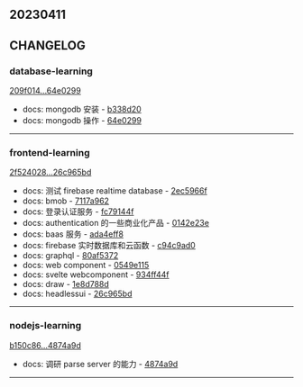 ## 20230411

## CHANGELOG

### database-learning

[209f014...64e0299](https://github.com/zhbhun/database-learning/compare/209f014...64e0299)

* docs: mongodb 安装 - [b338d20](https://github.com/zhbhun/database-learning/commit/b338d208014f4f436b766d34165274a13be6778c)
* docs: mongodb 操作 - [64e0299](https://github.com/zhbhun/database-learning/commit/64e02992c080bb714e613e57f24553c2c1b8dbf9)

---

### frontend-learning

[2f524028...26c965bd](https://github.com/zhbhun/frontend-learning/compare/2f524028...26c965bd)

* docs: 测试 firebase realtime database - [2ec5966f](https://github.com/zhbhun/frontend-learning/commit/2ec5966f8bd1d8662b689195d13728030c24b65d)
* docs: bmob - [7117a962](https://github.com/zhbhun/frontend-learning/commit/7117a9620decc212c5badf4f492a9542c170d518)
* docs: 登录认证服务 - [fc79144f](https://github.com/zhbhun/frontend-learning/commit/fc79144f73ea67d9169d692a3c290d33b70acb1c)
* docs: authentication 的一些商业化产品 - [0142e23e](https://github.com/zhbhun/frontend-learning/commit/0142e23e4f186f9a687c05f7f7ae63570cbc03d6)
* docs: baas 服务 - [ada4eff8](https://github.com/zhbhun/frontend-learning/commit/ada4eff84aba99b3ddabf8521140cd1dc01d98a5)
* docs: firebase 实时数据库和云函数 - [c94c9ad0](https://github.com/zhbhun/frontend-learning/commit/c94c9ad0ecfc028c21ec3f6bdf8aa866c17eedcd)
* docs: graphql - [80af5372](https://github.com/zhbhun/frontend-learning/commit/80af537208e35d941a45ddf6973a80feedf5fde1)
* docs: web component - [0549e115](https://github.com/zhbhun/frontend-learning/commit/0549e11555aaa511dba72d265e895ea2ab2f44fa)
* docs: svelte webcomponent - [934ff44f](https://github.com/zhbhun/frontend-learning/commit/934ff44fe529d4ec1adf60f61e7cb3f72ef3422b)
* docs: draw - [1e8d788d](https://github.com/zhbhun/frontend-learning/commit/1e8d788d31ae908743bce3b8bf0d9c2698a43746)
* docs: headlessui - [26c965bd](https://github.com/zhbhun/frontend-learning/commit/26c965bd47401c9c15ed6aa614b0cd22b2c7fe83)

---

### nodejs-learning

[b150c86...4874a9d](https://github.com/zhbhun/nodejs-learning/compare/b150c86...4874a9d)

* docs: 调研 parse server 的能力 - [4874a9d](https://github.com/zhbhun/nodejs-learning/commit/4874a9d8c5b39e7d5febeb29cb51b8c6124eb45d)

---

